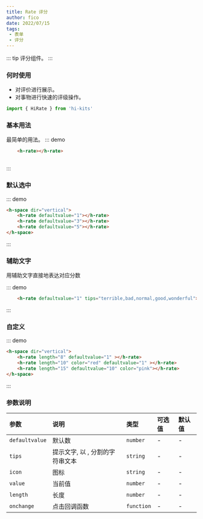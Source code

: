 ```yaml
---
title: Rate 评分
author: fico
date: 2022/07/15
tags:
 - 表单
 - 评分
---
```

::: tip
评分组件。
:::
### 何时使用
- 对评价进行展示。
- 对事物进行快速的评级操作。
```ts
import { HiRate } from 'hi-kits'
```
### 基本用法

最简单的用法。
::: demo
```html
    <h-rate></h-rate>
    
```
:::

### 默认选中
::: demo
```html
<h-space dir="vertical">
    <h-rate defaultvalue="1"></h-rate>
    <h-rate defaultvalue="3"></h-rate>
    <h-rate defaultvalue="5"></h-rate>
</h-space>

```
:::

### 辅助文字

用辅助文字直接地表达对应分数

::: demo
```html
    <h-rate defaultvalue="1" tips="terrible,bad,normal,good,wonderful"></h-rate>

```
:::

### 自定义
::: demo
```html
<h-space dir="vertical">
    <h-rate length="8" defaultvalue="1" ></h-rate>
    <h-rate length="10" color="red" defaultvalue="1" ></h-rate>
    <h-rate length="15" defaultvalue="10" color="pink"></h-rate>
</h-space>

```
:::
### 参数说明

|参数|说明|类型|可选值|默认值
|:--|:--|:--|:-----|:---
|`defaultvalue`|默认数|`number`|-|-
|`tips`|提示文字, 以 , 分割的字符串文本 |`string`|-|-
|`icon`|图标|`string`|-|-
|`value`|当前值|`number`|-|-
|`length`|长度|`number`|-|-
|`onchange`|点击回调函数|`function`|-|-
